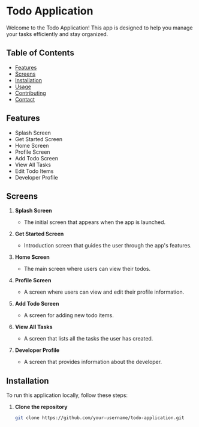 # Todo Application

Welcome to the Todo Application! This app is designed to help you manage your tasks efficiently and stay organized.

## Table of Contents

- [Features](#features)
- [Screens](#screens)
- [Installation](#installation)
- [Usage](#usage)
- [Contributing](#contributing)
- [Contact](#contact)

## Features

- Splash Screen
- Get Started Screen
- Home Screen
- Profile Screen
- Add Todo Screen
- View All Tasks
- Edit Todo Items
- Developer Profile

## Screens

1. **Splash Screen**
   - The initial screen that appears when the app is launched.

2. **Get Started Screen**
   - Introduction screen that guides the user through the app's features.

3. **Home Screen**
   - The main screen where users can view their todos.

4. **Profile Screen**
   - A screen where users can view and edit their profile information.

5. **Add Todo Screen**
   - A screen for adding new todo items.

6. **View All Tasks**
   - A screen that lists all the tasks the user has created.

7. **Developer Profile**
   - A screen that provides information about the developer.

## Installation

To run this application locally, follow these steps:

1. **Clone the repository**
   ```bash
   git clone https://github.com/your-username/todo-application.git

  
